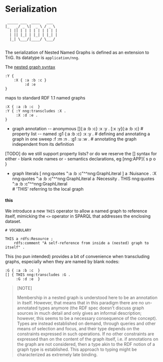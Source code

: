 # Serialization
```
 _____ ___  ____   ___  
|_   _/ _ \|  _ \ / _ \ 
  | || | | | | | | | | |
  | || |_| | |_| | |_| |
  |_| \___/|____/ \___/ 
                        

```


The serialization of Nested Named Graphs is defined as an extension to TriG. Its datatype is `application/nng`.


The [nested graph syntax](serialization.md)
```turtle
:Y { 
    :X { :a :b :c } 
         :d :e 
}
```
maps to standard RDF 1.1 named graphs 
```turtle
:X { :a :b :c  }
:Y { :Y nng:transcludes :X .
     :X :d :e .
}
```



- graph annotation
-- anonymous
   []{:a :b :c} :x :y .
   [:x :y]{:a :b :c}       # property list
-- named
   :g1 {:a :b :c} 
       :x :y .             # defining and annotating a graph in one sweep
   :f :m :n .
   :g1 :u :w .             # annotating the graph independent from its definition

[TODO] do we still support property lists?
       or do we reserve the [] syntax for either
       - blank node names
       or
       - semantics declarations, eg
         [nng:APP]{ s p o }


- graph literals
[ nng:quotes ":a :b :c"^^nng:GraphLiteral ] a :Nuisance .
:X nng:quotes ":a :b :c"^^nng:GraphLiteral a :Necessity .
THIS nng:quotes ":a :b :c"^^nng:GraphLiteral  
                          # 'THIS' referring to the local graph



#### this

We introduce a new `THIS` operator to allow a named graph to reference itself, mimicking the `<>` operator in SPARQL that addresses the enclosing dataset. 
```turtle
# VOCABULARY

THIS a rdfs:Resource ;
    rdfs:comment "A self-reference from inside a (nested) graph to itself" .
```
This (no pun intended) provides a bit of convenience when transcluding graphs, especially when they are named by blank nodes:
```turtle
:G { :a :b :c  }
[] { THIS nng:transcludes :G .
     :G :d :e  }
```



> [NOTE] 
>
> Membership in a nested graph is understood here to be an annotation in itself. However, that means that in this paradigm there are no un-annotated types anymore (the RDF spec doesn't discuss graph sources in much detail and only gives an informal description; however, this seems to be a necessary consequence of the concept). Types are instead established on demand, through queries and other means of selection and focus, and their type depends on the constraints expressed in such operations. If no other constraints are expressed than on the content of the graph itself, i.e. if annotations on the graph are not considered, then a type akin to the RDF notion of a graph type is established. This approach to typing might be characterized as extremely late binding.